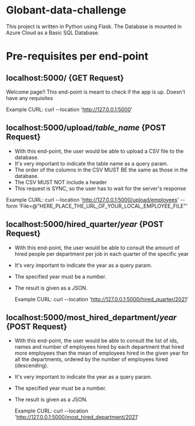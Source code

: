 # Globant-data-challenge

This project is written in Python using Flask.
The Database is mounted in Azure Cloud as a Basic SQL Database.

# Pre-requisites per end-point

## localhost:5000/ {GET Request}

Welcome page!! This end-point is meant to check if the app is up.
Doesn't have any requisites

Example CURL: curl --location 'http://127.0.0.1:5000'

## localhost:5000/upload/*table_name*  {POST Request}

- With this end-point, the user would be able to upload a CSV file to the database. 
- It's very important to indicate the table name as a query param.
- The order of the columns in the CSV MUST BE the same as those in the database.
- The CSV MUST NOT include a header
- This request is SYNC, so the user has to wait for the server's response

Example CURL: curl --location 'http://127.0.0.1:5000/upload/employees' 
--form 'File=@"HERE_PLACE_THE_URL_OF_YOUR_LOCAL_EMPLOYEE_FILE"'

## localhost:5000/hired_quarter/*year*  {POST Request}

- With this end-point, the user would be able to consult the amount of hired people per department per job in each quarter of the specific year
- It's very important to indicate the year as a query param.
- The specified year must be a number.
- The result is given as a JSON.

  Example CURL: curl --location 'http://127.0.0.1:5000/hired_quarter/2021'

## localhost:5000/most_hired_department/*year*  {POST Request}

- With this end-point, the user would be able to consult the list of ids, names and number of employees hired by each department that hired more
employees than the mean of employees hired in the given year for all the departments, ordered by the number of employees hired (descending).
- It's very important to indicate the year as a query param.
- The specified year must be a number.
- The result is given as a JSON.

  Example CURL: curl --location 'http://127.0.0.1:5000/most_hired_department/2021'
  
